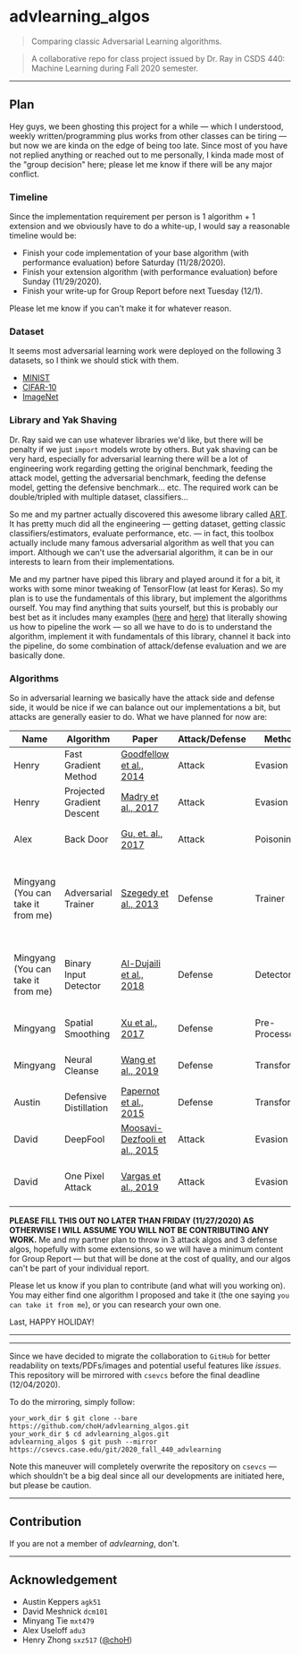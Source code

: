 # advlearning_algos

> Comparing classic Adversarial Learning algorithms.

> A collaborative repo for class project issued by Dr. Ray in CSDS 440: Machine Learning during Fall 2020 semester.

---
## Plan

Hey guys, we been ghosting this project for a while — which I understood, weekly written/programming plus works from other classes can be tiring — but now we are kinda on the edge of being too late. Since most of you have not replied anything or reached out to me personally, I kinda made most of the "group decision" here; please let me know if there will be any major conflict.

### Timeline

Since the implementation requirement per person is 1 algorithm + 1 extension and we obviously have to do a white-up, I would say a reasonable timeline would be:

* Finish your code implementation of your base algorithm (with performance evaluation) before Saturday (11/28/2020).
* Finish your extension algorithm (with performance evaluation) before Sunday (11/29/2020).
* Finish your write-up for Group Report before next Tuesday (12/1).

Please let me know if you can't make it for whatever reason.

### Dataset

It seems most adversarial learning work were deployed on the following 3 datasets, so I think we should stick with them.

* [MINIST](http://yann.lecun.com/exdb/mnist/)
* [CIFAR-10](https://www.cs.toronto.edu/~kriz/cifar.html)
* [ImageNet](http://www.image-net.org)

### Library and Yak Shaving

Dr. Ray said we can use whatever libraries we'd like, but there will be penalty if we just `import` models wrote by others. But yak shaving can be very hard, especially for adversarial learning there will be a lot of engineering work regarding getting the original benchmark, feeding the attack model, getting the adversarial benchmark, feeding the defense model, getting the defensive benchmark... etc. The required work can be double/tripled with multiple dataset, classifiers...

So me and my partner actually discovered this awesome library called [ART](https://github.com/Trusted-AI/adversarial-robustness-toolbox). It has pretty much did all the engineering — getting dataset, getting classic classifiers/estimators, evaluate performance, etc. — in fact, this toolbox actually include many famous adversarial algorithm as well that you can import. Although we can't use the adversarial algorithm, it can be in our interests to learn from their implementations.

Me and my partner have piped this library and played around it for a bit, it works with some minor tweaking of TensorFlow (at least for Keras). So my plan is to use the fundamentals of this library, but implement the algorithms ourself. You may find anything that suits yourself, but this is probably our best bet as it includes many examples ([here](https://github.com/Trusted-AI/adversarial-robustness-toolbox/tree/main/examples) and [here](https://github.com/Trusted-AI/adversarial-robustness-toolbox/tree/main/notebooks)) that literally showing us how to pipeline the work — so all we have to do is to understand the algorithm, implement it with fundamentals of this library, channel it back into the pipeline, do some combination of attack/defense evaluation and we are basically done.



### Algorithms

So in adversarial learning we basically have the attack side and defense side, it would be nice if we can balance out our implementations a bit, but attacks are generally easier to do. What we have planned for now are:

| Name                                | Algorithm                  | Paper                                                                                                  | Attack/Defense | Method        | Dataset           | Example                                                                                                                                                                     | Note                                             |
|-------------------------------------|----------------------------|--------------------------------------------------------------------------------------------------------|----------------|---------------|-------------------|-----------------------------------------------------------------------------------------------------------------------------------------------------------------------------|--------------------------------------------------|
| Henry                               | Fast Gradient Method       | [Goodfellow et al., 2014](https://arxiv.org/abs/1412.6572)                                             | Attack         | Evasion       | MINIST & CIFAR-10 | [adversarial_training_mnist.ipynb](https://github.com/Trusted-AI/adversarial-robustness-toolbox/blob/main/notebooks/adversarial_training_mnist.ipynb)                       | * White-box                                      |
| Henry                               | Projected Gradient Descent | [Madry et al., 2017](https://arxiv.org/abs/1706.06083)                                                 | Attack         | Evasion       | MINIST & CIFAR-10 | [attack_defence_imagenet.ipynb](https://github.com/Trusted-AI/adversarial-robustness-toolbox/blob/main/notebooks/detection_adversarial_samples_cifar10.ipynb)               | * White-box                                      |
| Alex                                | Back Door                  | [Gu, et. al., 2017](https://arxiv.org/abs/1708.06733)                                                  | Attack         | Poisoning     | MINIST & CIFAR-10 | [poisoning_defense_neural_cleanse.ipynb](https://github.com/Trusted-AI/adversarial-robustness-toolbox/blob/main/notebooks/poisoning_defense_neural_cleanse.ipynb)           |                                                  |
| Mingyang  (You can take it from me) | Adversarial Trainer        | [Szegedy et al., 2013](http://arxiv.org/abs/1312.6199)                                                 | Defense        | Trainer       | MINIST & CIFAR-10 | [adversarial_training_mnist.ipynb](https://github.com/Trusted-AI/adversarial-robustness-toolbox/blob/main/notebooks/adversarial_training_mnist.ipynb)                       | * Or binary input detector * Proven against FGM. |
| Mingyang  (You can take it from me) | Binary Input Detector      | [Al-Dujaili et al., 2018](https://arxiv.org/abs/1801.02950)                                            | Defense        | Detector      | MINIST & CIFAR-10 | [detection_adversarial_samples_cifar10.ipynb](https://github.com/Trusted-AI/adversarial-robustness-toolbox/blob/main/notebooks/detection_adversarial_samples_cifar10.ipynb) | * Or adversarial trainer * Proven against FGM.   |
| Mingyang                            | Spatial Smoothing          | [Xu et al., 2017](http://arxiv.org/abs/1704.01155)                                                     | Defense        | Pre-Processor | MINIST & CIFAR-10 | [attack_defence_imagenet.ipynb](https://github.com/Trusted-AI/adversarial-robustness-toolbox/blob/main/notebooks/detection_adversarial_samples_cifar10.ipynb)               | * Proven against PGD.                            |
| Mingyang                            | Neural Cleanse             | [Wang et al., 2019](http://people.cs.uchicago.edu/~ravenben/publications/abstracts/backdoor-sp19.html) | Defense        | Transformer   | MINIST & CIFAR-10 | [poisoning_defense_neural_cleanse.ipynb](https://github.com/Trusted-AI/adversarial-robustness-toolbox/blob/main/notebooks/poisoning_defense_neural_cleanse.ipynb)           | * Proven against Backdoor.                       |
| Austin                              | Defensive Distillation     | [Papernot et al., 2015](https://arxiv.org/abs/1511.04508)                                              | Defense       | Transformer    | MINIST & CIFAR-10 |                                                                                                                                                                             |                                                  |
| David                               | DeepFool                           | [Moosavi-Dezfooli et al., 2015](https://arxiv.org/abs/1511.04599)                                                                                                       |  Attack              |  Evasion             | MNIST $ CIFAR-10                   | [attack_defense_mnist.ipynb](https://github.com/Trusted-AI/adversarial-robustness-toolbox/blob/main/notebooks/adversarial_training_mnist.ipynb)                                                                                                                                                                           |                                                  |
| David                               | One Pixel Attack                           | [Vargas et al., 2019](https://ieeexplore.ieee.org/abstract/document/8601309/citations#citations)                                                                                                       |  Attack              |  Evasion             | MNIST & CIFAR-10 & ImageNet                  | [attack_defense_imagenet.ipynb](https://github.com/Trusted-AI/adversarial-robustness-toolbox/blob/main/notebooks/attack_defence_imagenet.ipynb)                                                 |

**PLEASE FILL THIS OUT NO LATER THAN FRIDAY (11/27/2020) AS OTHERWISE I WILL ASSUME YOU WILL NOT BE CONTRIBUTING ANY WORK.** Me and my partner plan to throw in 3 attack algos and 3 defense algos, hopefully with some extensions, so we will have a minimum content for Group Report — but that will be done at the cost of quality, and our algos can't be part of your individual report.

Please let us know if you plan to contribute (and what will you working on). You may either find one algorithm I proposed and take it (the one saying `you can take it from me`), or you can research your own one.



Last, HAPPY HOLIDAY!

---
---
Since we have decided to migrate the collaboration to `GitHub` for better readability on texts/PDFs/images and potential useful features like *issues*. This repository will be mirrored with `csevcs` before the final deadline (12/04/2020).

To do the mirroring, simply follow:

```
your_work_dir $ git clone --bare https://github.com/choH/advlearning_algos.git
your_work_dir $ cd advlearning_algos.git
advlearning_algos $ git push --mirror https://csevcs.case.edu/git/2020_fall_440_advlearning
```

Note this maneuver will completely overwrite the repository on `csevcs` — which shouldn't be a big deal since all our developments are initiated here, but please be caution.

---
## Contribution

If you are not a member of *advlearning*, don't.

---
## Acknowledgement

* Austin Keppers `agk51`
* David Meshnick `dcm101`
* Minyang Tie `mxt479`
* Alex Useloff `adu3`
* Henry Zhong `sxz517` ([@choH](https://github.com/choH))
